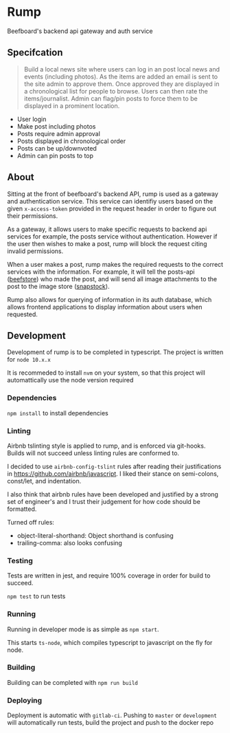 # Rump

Beefboard's backend api gateway and auth service

## Specifcation

>Build a local news site where users can log in an post local news and events (including photos). As the items are added an email is sent to the site admin to approve them. Once approved they are displayed in a chronological list for people to browse. Users can then rate the items/journalist. Admin can flag/pin posts to force them to be displayed in a prominent location.


- User login
- Make post including photos
- Posts require admin approval
- Posts displayed in chronological order
- Posts can be up/downvoted
- Admin can pin posts to top

## About
Sitting at the front of beefboard's backend API, rump is used as a gateway
and authentication service. This service can identifiy users based on the given
`x-access-token` provided in the request header in order to figure out their
permissions.

As a gateway, it allows users to make specific requests to backend api services
for example, the posts service without authentication. However if the user then
wishes to make a post, rump will block the request citing invalid permissions.

When a user makes a post, rump makes the required requests to the correct services
with the information. For example, it will tell the posts-api 
([beefstore](https://gitlab.com/beefboard/beefstore)) who made the post, and will 
send all image attachments to the post to the image store 
([snapstock](https://gitlab.com/beefboard/snapstock)).

Rump also allows for querying of information in its auth database, which allows
frontend applications to display information about users when requested.

## Development
Development of rump is to be completed in typescript. The project
is written for `node 10.x.x`

It is recommeded to install `nvm` on your system, so that this project
will automattically use the node version required

### Dependencies

`npm install` to install dependencies

### Linting

Airbnb tslinting style is applied to rump, and is enforced via
git-hooks. Builds will not succeed unless linting rules are conformed to.

I decided to use `airbnb-config-tslint` rules after reading their justifications in
https://github.com/airbnb/javascript. I liked their stance on semi-colons, const/let, and 
indentation. 

I also think that airbnb rules have been developed and justified by
a strong set of engineer's and I trust their judgement for how code should
be formatted.

Turned off rules:

- object-literal-shorthand: Object shorthand is confusing
- trailing-comma: also looks confusing

### Testing

Tests are written in jest, and require 100% coverage
in order for build to succeed.

`npm test` to run tests

### Running

Running in developer mode is as simple as `npm start`.

This starts `ts-node`, which compiles typescript to javascript on
the fly for node.

### Building

Building can be completed with `npm run build`

### Deploying

Deployment is automatic with `gitlab-ci`. Pushing to `master` or `development`
will automatically run tests, build the project and push to the docker repo
